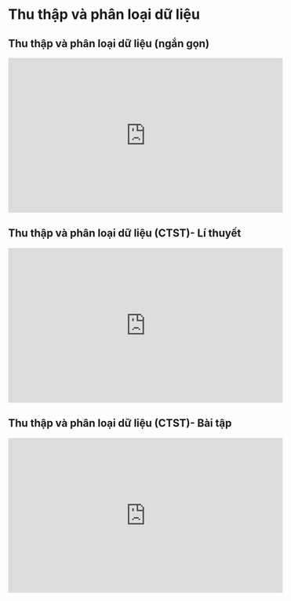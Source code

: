 # Thu thập và phân loại dữ liệu
## Thu thập và phân loại dữ liệu (ngắn gọn)
<iframe width="560" height="315" src="https://www.youtube.com/embed/ulIUPzwGaJs?si=HCxz5zY_xur4IHGJ" title="YouTube video player" frameborder="0" allow="accelerometer; autoplay; clipboard-write; encrypted-media; gyroscope; picture-in-picture; web-share" referrerpolicy="strict-origin-when-cross-origin" allowfullscreen></iframe>

## Thu thập và phân loại dữ liệu (CTST)- Lí thuyết
<iframe width="560" height="315" src="https://www.youtube.com/embed/2JJpVSabYoo?si=cs1G0Ye0zUs0-vzv" title="YouTube video player" frameborder="0" allow="accelerometer; autoplay; clipboard-write; encrypted-media; gyroscope; picture-in-picture; web-share" referrerpolicy="strict-origin-when-cross-origin" allowfullscreen></iframe>

## Thu thập và phân loại dữ liệu (CTST)- Bài tập
<iframe width="560" height="315" src="https://www.youtube.com/embed/fUyYghf2gMk?si=1U-9v-Ie4wW3p49x" title="YouTube video player" frameborder="0" allow="accelerometer; autoplay; clipboard-write; encrypted-media; gyroscope; picture-in-picture; web-share" referrerpolicy="strict-origin-when-cross-origin" allowfullscreen></iframe>